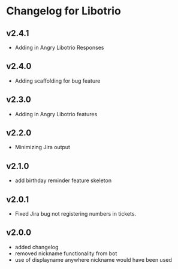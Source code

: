 # Changelog for Libotrio

## v2.4.1
* Adding in Angry Libotrio Responses

## v2.4.0
* Adding scaffolding for bug feature

## v2.3.0
* Adding in Angry Libotrio features

## v2.2.0
* Minimizing Jira output

## v2.1.0
* add birthday reminder feature skeleton

## v2.0.1
* Fixed Jira bug not registering numbers in tickets.

## v2.0.0
* added changelog
* removed nickname functionality from bot
* use of displayname anywhere nickname would have been used

